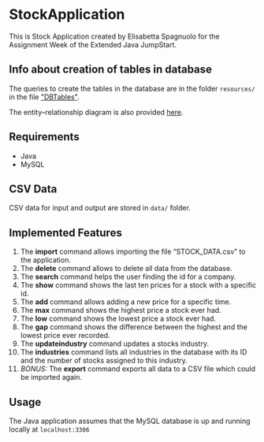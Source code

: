 # StockApplication
This is Stock Application created by Elisabetta Spagnuolo for the Assignment Week of the Extended Java JumpStart. 

## Info about creation of tables in database
The queries to create the tables in the database are in the folder `resources/` in the file ["DBTables"](https://github.com/thinkingbetta/StockApplication/blob/main/resources/DBTables).

The entity–relationship diagram is also provided [here](https://github.com/thinkingbetta/StockApplication/blob/main/resources/EER%20diagram.svg).

## Requirements
 - Java
 - MySQL

## CSV Data
CSV data for input and output are stored in `data/` folder.

## Implemented Features
1.	The __import__ command allows importing the file “STOCK_DATA.csv” to the application.
2.	The __delete__ command allows to delete all data from the database.
3.	The __search__ command helps the user finding the id for a company.
4.	The __show__ command shows the last ten prices for a stock with a specific id. 
5.	The __add__ command allows adding a new price for a specific time.
6.	The __max__ command shows the highest price a stock ever had.
7.	The __low__ command shows the lowest price a stock ever had.
8.	The __gap__ command shows the difference between the highest and the lowest price ever recorded.
9.	The __updateindustry__ command updates a stocks industry.
10.	The __industries__ command lists all industries in the database with its ID and the number of stocks assigned to this industry.
11.	_BONUS:_ The __export__ command exports all data to a CSV file which could be imported again.

## Usage

The Java application assumes that the MySQL database is up and running locally at `localhost:3306`
